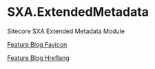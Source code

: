 # SXA.ExtendedMetadata
Sitecore SXA Extended Metadata Module

[Feature Blog Favicon](https://sameproblemmorecode.blogspot.com/2018/11/extend-sitecore-sxa-metadata-with.html)

[Feature Blog Hreflang](https://sameproblemmorecode.blogspot.com/2018/11/extend-sitecore-sxa-metadata-with_6.html)
